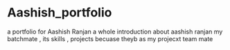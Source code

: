 # Aashish_portfolio
a portfolio for Aashish Ranjan
a whole introduction about aashish ranjan my batchmate , its skills , projects becuase theyb as my projecxt team mate 
